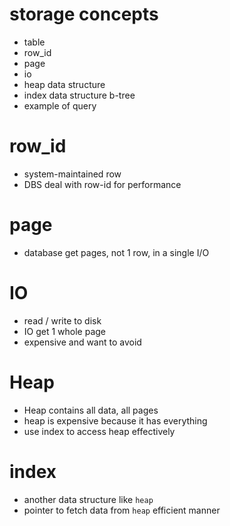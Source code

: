 # storage concepts

- table
- row_id
- page
- io
- heap data structure
- index data structure b-tree
- example of query

# row_id

- system-maintained row
- DBS deal with row-id for performance

# page

- database get pages, not 1 row, in a single I/O

# IO

- read / write to disk
- IO get 1 whole page
- expensive and want to avoid

# Heap

- Heap contains all data, all pages
- heap is expensive because it has everything
- use index to access heap effectively

# index

- another data structure like `heap`
- pointer to fetch data from `heap` efficient manner
